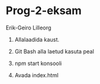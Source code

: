 # Prog-2-eksam

Erik-Geiro Lilleorg

1) Allalaadida kaust.

2) Git Bash alla laetud kasuta peal

3) npm start konsooli

4) Avada index.html
